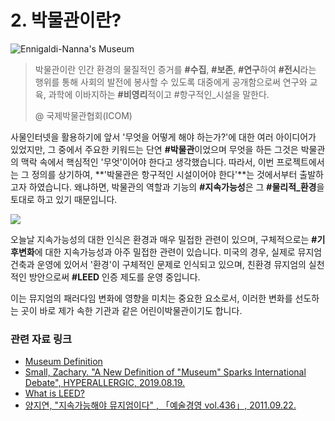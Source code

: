# 2. 박물관이란?

![Ennigaldi-Nanna&apos;s Museum](https://evemuseografia.files.wordpress.com/2014/07/recreaci_n_art_stica_ciudad_ur.jpg)

> 박물관이란 인간 환경의 물질적인 증거를 **\#수집**, **\#보존**, **\#연구**하여 **\#전시**라는 행위를 통해 사회의 발전에 봉사할 수 있도록 대중에게 공개함으로써 연구와 교육, 과학에 이바지하는 **\#비영리**적이고 \#항구적인\_시설을 말한다.
>
> @ 국제박물관협회\(ICOM\)

사물인터넷을 활용하기에 앞서 '무엇을 어떻게 해야 하는가?'에 대한 여러 아이디어가 있었지만, 그 중에서 주요한 키워드는 단연 **\#박물관**이었으며 무엇을 하든 그것은 박물관의 맥락 속에서 핵심적인 '무엇'이어야 한다고 생각했습니다. 따라서, 이번 프로젝트에서는 그 정의를 상기하여, **'박물관은 항구적인 시설이어야 한다'**는 것에서부터 출발하고자 하였습니다. 왜냐하면, 박물관의 역할과 기능의 **\#지속가능성**은 그 **\#물리적\_환경**을 토대로 하고 있기 때문입니다.

![](https://www.buildup.eu/sites/default/files/illustrations/leed-certifications.jpg)

오늘날 지속가능성의 대한 인식은 환경과 매우 밀접한 관련이 있으며, 구체적으로는 **\#기후변화**에 대한 지속가능성과 아주 밀접한 관련이 있습니다. 미국의 경우, 실제로 뮤지엄 건축과 운영에 있어서 '환경'이 구체적인 문제로 인식되고 있으며, 친환경 뮤지엄의 실천적인 방안으로써 **\#LEED** 인증 제도를 운영 중입니다. 

이는 뮤지엄의 패러다임 변화에 영향을 미치는 중요한 요소로서, 이러한 변화를 선도하는 곳이 바로 제가 속한 기관과 같은 어린이박물관이기도 합니다.

#### 

### 관련 자료 링크

* [Museum Definition](https://icom.museum/en/activities/standards-guidelines/museum-definition/)
* [Small, Zachary. "A New Definition of "Museum" Sparks International Debate", HYPERALLERGIC, 2019.08.19.](https://hyperallergic.com/513858/icom-museum-definition/)
* [What is LEED?](https://www.usgbc.org/help/what-leed)
* [양지연, "지속가능해야 뮤지엄이다" , 「예술경영 vol.436」,  2011.09.22.](https://www.gokams.or.kr:442/webzine/wNew/column/column_view.asp?idx=804&page=1&c_idx=&searchString=)

